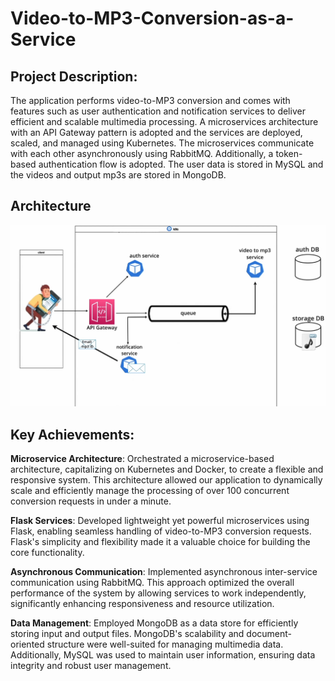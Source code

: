 # Video-to-MP3-Conversion-as-a-Service

## Project Description:

The application performs video-to-MP3 conversion and comes with features such as user authentication and notification services to deliver efficient and scalable multimedia processing. A microservices architecture with an API Gateway pattern is adopted and the services are deployed, scaled, and managed using Kubernetes. The microservices communicate with each other asynchronously using RabbitMQ. Additionally, a token-based authentication flow is adopted. The user data is stored in MySQL and the videos and output mp3s are stored in MongoDB.


## Architecture

![Architecture](./img/Architecture.png)

## Key Achievements:

**Microservice Architecture**: Orchestrated a microservice-based architecture, capitalizing on Kubernetes and Docker, to create a flexible and responsive system. This architecture allowed our application to dynamically scale and efficiently manage the processing of over 100 concurrent conversion requests in under a minute.

**Flask Services**: Developed lightweight yet powerful microservices using Flask, enabling seamless handling of video-to-MP3 conversion requests. Flask's simplicity and flexibility made it a valuable choice for building the core functionality.

**Asynchronous Communication**: Implemented asynchronous inter-service communication using RabbitMQ. This approach optimized the overall performance of the system by allowing services to work independently, significantly enhancing responsiveness and resource utilization.

**Data Management**: Employed MongoDB as a data store for efficiently storing input and output files. MongoDB's scalability and document-oriented structure were well-suited for managing multimedia data. Additionally, MySQL was used to maintain user information, ensuring data integrity and robust user management.
